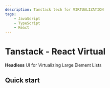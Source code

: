 ```yaml
---
description: Tanstack tech for VIRTUALIZATION
tags:
    - JavaScript
    - TypeScript
    - React
---
```


# Tanstack - React Virtual

**Headless** UI for Virtualizing Large Element Lists

## Quick start
